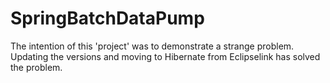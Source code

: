 # SpringBatchDataPump

The intention of this 'project' was to demonstrate a strange problem. Updating the versions and moving to Hibernate from Eclipselink has solved the problem.
